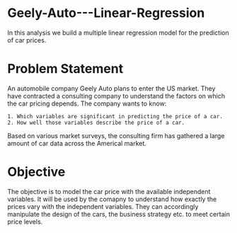 # Geely-Auto---Linear-Regression
In this analysis we build a multiple linear regression model for the prediction of car prices.


# Problem Statement
An automobile company Geely Auto plans to enter the US market. They have contracted a consulting company to understand the factors on which the car pricing depends. The company wants to know:

	1. Which variables are significant in predicting the price of a car.
	2. How well those variables describe the price of a car.
	
Based on various market surveys, the consulting firm has gathered a large amount of car data across the Americal market.

# Objective 

The objective is to model the car price with the available independent variables. It will be used by the comapny to understand how exactly the prices vary with the independent variables. They can accordingly manipulate the design of the cars, the business strategy etc. to meet certain price levels.
